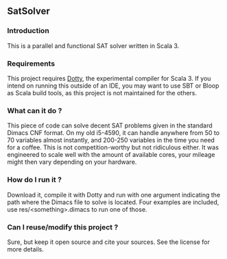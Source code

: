 ## SatSolver

### Introduction
This is a parallel and functional SAT solver written in Scala 3.

### Requirements
This project requires [Dotty](https://github.com/lampepfl/dotty), the experimental compiler for Scala 3. If you intend on running this outside of an IDE, you may want to use SBT or Bloop as Scala build tools, as this project is not maintained for the others.

### What can it do ?
This piece of code can solve decent SAT problems given in the standard Dimacs CNF format.
On my old i5-4590, it can handle anywhere from 50 to 70 variables almost instantly, and 200-250 variables in the time you need for a coffee. This is not competition-worthy but not ridiculous either.
It was engineered to scale well with the amount of available cores, your mileage might then vary depending on your hardware.

### How do I run it ?
Download it, compile it with Dotty and run with one argument indicating the path where the Dimacs file to solve is located. Four examples are included, use res/\<something\>.dimacs to run one of those.

### Can I reuse/modify this project ?
Sure, but keep it open source and cite your sources. See the license for more details.
